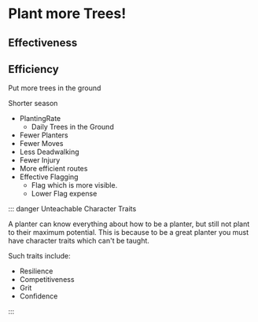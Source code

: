 # Plant more Trees!


## Effectiveness


## Efficiency

Put more trees in the ground

Shorter season

- PlantingRate
    - Daily Trees in the Ground
- Fewer Planters
- Fewer Moves
- Less Deadwalking
- Fewer Injury
- More efficient routes
- Effective Flagging 
    - Flag which is more visible.
    - Lower Flag expense

::: danger Unteachable Character Traits

A planter can know everything about how to be a planter, but still not plant to their maximum potential. This is because to be a great planter you must have character traits which can't be taught. 

Such traits include: 

- Resilience
- Competitiveness
- Grit
- Confidence  

:::


